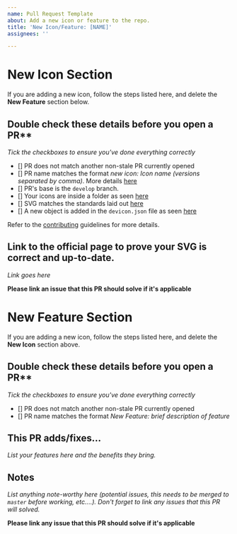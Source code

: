 ```yaml
---
name: Pull Request Template
about: Add a new icon or feature to the repo.
title: 'New Icon/Feature: [NAME]'
assignees: ''

---
```

# New Icon Section

If you are adding a new icon, follow the steps listed here, and delete the **New Feature** section below.

## Double check these details before you open a PR**

*Tick the checkboxes to ensure you've done everything correctly*
- [] PR does not match another non-stale PR currently opened
- [] PR name matches the format *new icon: <i>Icon name</i> (<i>versions separated by comma</i>)*. More details [here](https://github.com/devicons/devicon/blob/develop/CONTRIBUTING.md#overview)
- [] PR's base is the `develop` branch.
- [] Your icons are inside a folder as seen [here](https://github.com/devicons/devicon/blob/develop/CONTRIBUTING.md#organizational-guidelines)
- [] SVG matches the standards laid out [here](https://github.com/devicons/devicon/blob/develop/CONTRIBUTING.md#svgStandards)
- [] A new object is added in the `devicon.json` file as seen [here](https://github.com/devicons/devicon/blob/develop/CONTRIBUTING.md#-updating-the-deviconjson-)

Refer to the [contributing](https://github.com/devicons/devicon/blob/develop/CONTRIBUTING.md#contributing-to-devicon) guidelines for more details.


## Link to the official page to prove your SVG is correct and up-to-date.
*Link goes here*

**Please link an issue that this PR should solve if it's applicable**

# New Feature Section

If you are adding a new icon, follow the steps listed here, and delete the **New Icon** section above.

## Double check these details before you open a PR**

*Tick the checkboxes to ensure you've done everything correctly*
- [] PR does not match another non-stale PR currently opened
- [] PR name matches the format *New Feature: brief description of feature*


## This PR adds/fixes...

*List your features here and the benefits they bring.*

## Notes

*List anything note-worthy here (potential issues, this needs to be merged to `master` before working, etc....).*
*Don't forget to link any issues that this PR will solved.*

**Please link any issue that this PR should solve if it's applicable**
